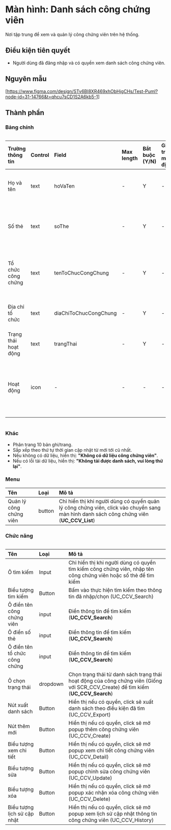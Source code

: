 # Màn hình: Danh sách công chứng viên
Nơi tập trung để xem và quản lý công chứng viên trên hệ thống.

## Điều kiện tiên quyết
- Người dùng đã đăng nhập và có quyền xem danh sách công chứng viên.

## Nguyên mẫu
[https://www.figma.com/design/STv6BI8XR469xhObHjgCHs/Test-Puml?node-id=31-14766&t=qhcu7sCD1S2A6kb5-1]

## Thành phần

### Bảng chính

<div style="overflow-x:auto">

| Trường thông tin     | Control | Field                 | Max length | Bắt buộc (Y/N) | Giá trị mặc định | Cho phép sửa (Y/N) | Mô tả                                           |
|:---------------------|:--------|:----------------------|:-----------|:---------------|:-----------------|:-------------------|:------------------------------------------------|
| Họ và tên            | text    | hoVaTen               | -          | Y              | -                | -                  | Họ và tên công chứng viên                       |
| Số thẻ               | text    | soThe                 | -          | Y              | -                | -                  | Số hiệu thẻ hành nghề công chứng                |
| Tổ chức công chứng   | text    | tenToChucCongChung    | -          | Y              | -                | -                  | Tên tổ chức công chứng đang hành nghề           |
| Địa chỉ tổ chức      | text    | diaChiToChucCongChung | -          | Y              | -                | -                  | Địa chỉ tổ chức công chứng                      |
| Trạng thái hoạt động | text    | trangThai             | -          | Y              | -                | -                  | Trạng thái hoạt động                            |
| Hoạt động            | icon    | -                     | -          | -              | -                | -                  | Xem chi tiết, Sửa, Xóa, Xem lịch sử (tùy quyền) |

</div>

### Khác
- Phân trang 10 bản ghi/trang.  
- Sắp xếp theo thứ tự thời gian cập nhật từ mới tới cũ nhất.  
- Nếu không có dữ liệu, hiển thị: **"Không có dữ liệu công chứng viên"**.  
- Nếu có lỗi tải dữ liệu, hiển thị: **"Không tải được danh sách, vui lòng thử lại"**.  

### Menu
| Tên                     | Loại   | Mô tả                                                                                                                                    |
|:------------------------|:-------|:-----------------------------------------------------------------------------------------------------------------------------------------|
| Quản lý công chứng viên | button | Chỉ hiển thị khi người dùng có quyền quản lý công chứng viên, click vào chuyển sang màn hình danh sách công chứng viên (**UC_CCV_List**) |

### Chức năng

<div style="overflow-x:auto">

| Tên                           | Loại     | Mô tả                                                                                                                            |
|:------------------------------|:---------|:---------------------------------------------------------------------------------------------------------------------------------|
| Ô tìm kiếm                    | Input    | Chỉ hiển thị khi người dùng có quyền tìm kiếm công chứng viên, nhập tên công chứng viên hoặc số thẻ để tìm kiếm                  |
| Biểu tượng tìm kiếm           | Button   | Bấm vào thực hiện tìm kiếm theo thông tin đã nhập/chọn (UC_CCV_Search)                                                           |
| Ô điền tên công chứng viên    | input    | Điền thông tin để tìm kiếm (**UC_CCV_Search**)                                                                                   |
| Ô điền số thẻ                 | input    | Điền thông tin để tìm kiếm (**UC_CCV_Search**)                                                                                   |
| Ô điền tên tổ chức công chứng | input    | Điền thông tin để tìm kiếm (**UC_CCV_Search**)                                                                                   |
| Ô chọn trạng thái             | dropdown | Chọn trạng thái từ danh sách trạng thái hoạt động của công chứng viên (Giống với SCR_CCV_Create) để tìm kiếm (**UC_CCV_Search**) |
| Nút xuất danh sách            | Button   | Hiển thị nếu có quyền, click sẽ xuất danh sách theo điều kiện đã tìm (UC_CCV_Export)                                             |
| Nút thêm mới                  | Button   | Hiển thị nếu có quyền, click sẽ mở popup thêm công chứng viên (UC_CCV_Create)                                                    |
| Biểu tượng xem chi tiết       | Button   | Hiển thị nếu có quyền, click sẽ mở popup xem chi tiết công chứng viên (UC_CCV_Detail)                                            |
| Biểu tượng sửa                | Button   | Hiển thị nếu có quyền, click sẽ mở popup chỉnh sửa công chứng viên (UC_CCV_Update)                                               |
| Biểu tượng xóa                | Button   | Hiển thị nếu có quyền, click sẽ mở popup xác nhận xóa công chứng viên (UC_CCV_Delete)                                            |
| Biểu tượng lịch sử cập nhật   | Button   | Hiển thị nếu có quyền, click sẽ mở popup xem lịch sử cập nhật thông tin công chứng viên (UC_CCV_History)                         |

</div>
